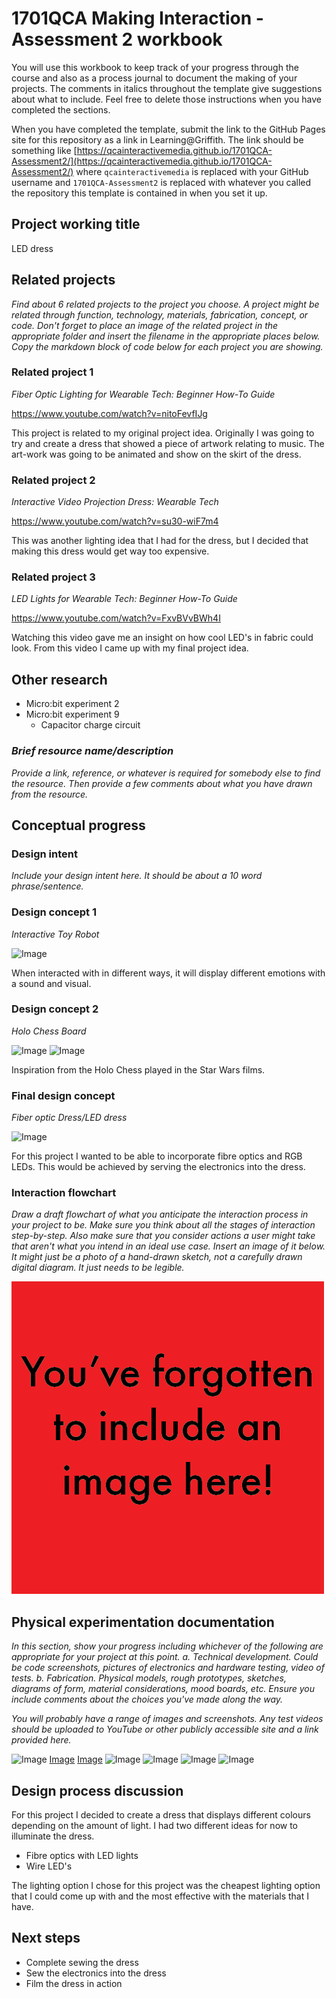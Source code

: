# 1701QCA Making Interaction - Assessment 2 workbook

You will use this workbook to keep track of your progress through the course and also as a process journal to document the making of your projects. The comments in italics throughout the template give suggestions about what to include. Feel free to delete those instructions when you have completed the sections.

When you have completed the template, submit the link to the GitHub Pages site for this repository as a link in Learning@Griffith. The link should be something like [https://qcainteractivemedia.github.io/1701QCA-Assessment2/](https://qcainteractivemedia.github.io/1701QCA-Assessment2/) where `qcainteractivemedia` is replaced with your GitHub username and `1701QCA-Assessment2` is replaced with whatever you called the repository this template is contained in when you set it up.

## Project working title ##
LED dress

## Related projects ##
*Find about 6 related projects to the project you choose. A project might be related through  function, technology, materials, fabrication, concept, or code. Don't forget to place an image of the related project in the appropriate folder and insert the filename in the appropriate places below. Copy the markdown block of code below for each project you are showing.*

### Related project 1 ###
*Fiber Optic Lighting for Wearable Tech: Beginner How-To Guide*

https://www.youtube.com/watch?v=nitoFevfIJg


This project is related to my original project idea. Originally I was going to try and create a dress that showed a piece of artwork relating to music. The art-work was going to be animated and show on the skirt of the dress.


### Related project 2 ###
*Interactive Video Projection Dress: Wearable Tech*

https://www.youtube.com/watch?v=su30-wiF7m4

This was another lighting idea that I had for the dress, but I decided that making this dress would get way too expensive.


### Related project 3 ###
*LED Lights for Wearable Tech: Beginner How-To Guide*

https://www.youtube.com/watch?v=FxvBVvBWh4I

Watching this video gave me an insight on how cool LED's in fabric could look. From this video I came up with my final project idea.


## Other research ##
- Micro:bit experiment 2
- Micro:bit experiment 9
  - Capacitor charge circuit

### *Brief resource name/description* ###

*Provide a link, reference, or whatever is required for somebody else to find the resource. Then provide a few comments about what you have drawn from the resource.*

## Conceptual progress ##

### Design intent ###
*Include your design intent here. It should be about a 10 word phrase/sentence.*

### Design concept 1 ###
*Interactive Toy Robot*

![Image](img/ideas.png)

When interacted with in different ways, it will display different emotions with a sound and visual.

### Design concept 2 ###
*Holo Chess Board*

![Image](img/holo.png) ![Image](img/holo_2.png)

Inspiration from the Holo Chess played in the Star Wars films.

### Final design concept ###
*Fiber optic Dress/LED dress*

![Image](img/howto.png)

For this project I wanted to be able to incorporate fibre optics and RGB LEDs. This would be achieved by serving the electronics into the dress.

### Interaction flowchart ###
*Draw a draft flowchart of what you anticipate the interaction process in your project to be. Make sure you think about all the stages of interaction step-by-step. Also make sure that you consider actions a user might take that aren't what you intend in an ideal use case. Insert an image of it below. It might just be a photo of a hand-drawn sketch, not a carefully drawn digital diagram. It just needs to be legible.*

![Image](missingimage.png)

## Physical experimentation documentation ##

*In this section, show your progress including whichever of the following are appropriate for your project at this point.
a.	Technical development. Could be code screenshots, pictures of electronics and hardware testing, video of tests. 
b.	Fabrication. Physical models, rough prototypes, sketches, diagrams of form, material considerations, mood boards, etc.
Ensure you include comments about the choices you've made along the way.*

*You will probably have a range of images and screenshots. Any test videos should be uploaded to YouTube or other publicly accessible site and a link provided here.*

![Image](img/Pattern_Pieces.png) [Image](img/Pattern_Pieces_2.png) [Image](img/Pattern_Pieces_3.png) ![Image](img/LED_warm_cool.png) ![Image](img/sewing.png) ![Image](img/sewing_2.png) ![Image](img/seam_boddice.png)

## Design process discussion ##
For this project I decided to create a dress that displays different colours depending on the amount of light. I had two different ideas for now to illuminate the dress.
- Fibre optics with LED lights
- Wire LED's

The lighting option I chose for this project was the cheapest lighting option that I could come up with and the most effective with the materials that I have.

## Next steps ##
- Complete sewing the dress
- Sew the electronics into the dress
- Film the dress in action
